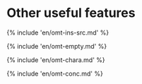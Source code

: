 # Other useful features

<!-- section: insert source text -->
{% include 'en/omt-ins-src.md' %}

<!-- section: empty translation -->
{% include 'en/omt-empty.md' %}

<!-- section: character table -->
{% include 'en/omt-chara.md' %}

<!-- section: run search -->
{% include 'en/omt-conc.md' %}
